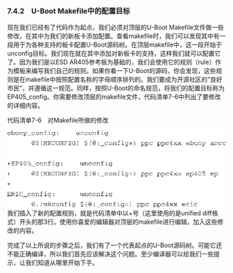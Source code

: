 ### 7.4.2　U-Boot Makefile中的配置目标

现在我们已经有了代码作为起点，我们必须对顶层的U-Boot Makefile文件做一些修改，在其中为我们的新板卡添加配置。查看makefile时，我们可以发现其中有一段用于为各种支持的板卡配置U-Boot源码树。在顶层makefile中，这一段开始于unconfig目标。我们现在就在其中添加对新板卡的支持，这样我们就可以配置它了。因为我们是以ESD AR405参考板为基础的，我们会使用它的规则（rule）作为模板来编写我们自己的规则。如果你看一下U-Boot的源码，你会发现，这些规则是在makefile中按照配置名称的字母顺序排列的。我们要成为开源社区的“良好市民”，并遵循这一规范。同样，按照U-Boot的命名规范，将我们的配置目标称为EP405_config。你需要修改顶层的makefile文件，代码清单7-6中列出了要修改的详细内容。

代码清单7-6　对Makefile所做的修改



![133.png](../images/133.png)
我们插入了新的配置规则，就是代码清单中以+号（这里使用的是unified diff格式）开头的那3行。使用你喜爱的编辑器对顶层的makefile进行编辑，加入这些修改的内容。

完成了以上所说的步骤之后，我们有了一个代表起点的U-Boot源码树。可能它还不能正确编译，所以我们首先应该解决这个问题。至少编译器可以给我们一些提示，让我们知道从哪里开始下手。

